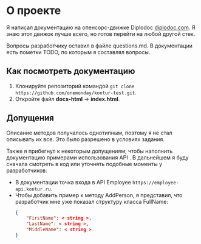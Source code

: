 # О проекте

Я написал документацию на опенсорс-движке Diplodoc [diplodoc.com](https://diplodoc.com). Я знаю этот движок лучше всего, но готов перейти на любой другой стек.

Вопросы разработчику оставил в файле questions.md. В документации есть пометки TODO, по которым я составлял вопросы.

## Как посмотреть документацию

1. Клонируйте репозиторий командой `git clone https://github.com/onemonday/kontur-test.git`.
2. Откройте файл **docs-html** → **index.html**.

## Допущения

Описание методов получалось однотипным, поэтому я не стал описывать их все. Это было разрешено в условиях задания.

Также я прибегнул к некоторым допущениям, чтобы наполнить документацию примерами использования API . В дальнейшем я буду сначала смотреть в код или уточнять подобные моменты у разработчиков:

- В документации точка входа в API Employee `https://employee-api.kontur.ru`.
- Чтобы добавить пример к методу AddPerson, я представил, что разработчик мне уже показал структуру класса FullName:
    ```json
    {
        "FirstName": < string >,
        "LastName": < string >,
        "MiddleName": < string >
    }
    ```
